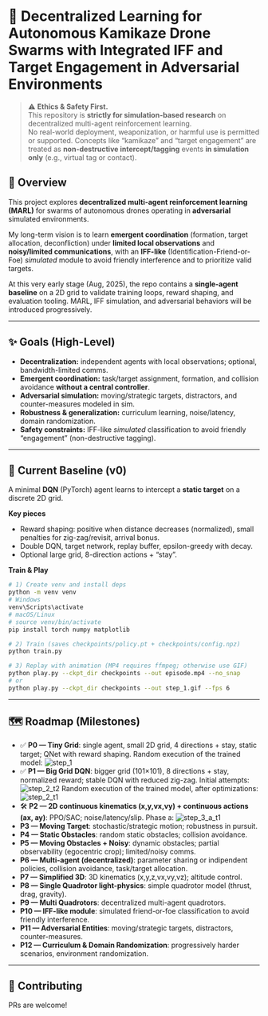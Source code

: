 # 🚀 Decentralized Learning for Autonomous Kamikaze Drone Swarms with Integrated IFF and Target Engagement in Adversarial Environments

> ⚠️ **Ethics & Safety First.**  
> This repository is **strictly for simulation-based research** on decentralized multi-agent reinforcement learning.  
> No real-world deployment, weaponization, or harmful use is permitted or supported. Concepts like “kamikaze” and “target engagement” are treated as **non-destructive intercept/tagging** events **in simulation only** (e.g., virtual tag or contact).

## 📌 Overview
This project explores **decentralized multi-agent reinforcement learning (MARL)** for swarms of autonomous drones operating in **adversarial** simulated environments.  

My long-term vision is to learn **emergent coordination** (formation, target allocation, deconfliction) under **limited local observations** and **noisy/limited communications**, with an **IFF-like** (Identification-Friend-or-Foe) *simulated* module to avoid friendly interference and to prioritize valid targets.

At this very early stage (Aug, 2025), the repo contains a **single-agent baseline** on a 2D grid to validate training loops, reward shaping, and evaluation tooling. MARL, IFF simulation, and adversarial behaviors will be introduced progressively.

---

## ✨ Goals (High-Level)
- **Decentralization:** independent agents with local observations; optional, bandwidth-limited comms.
- **Emergent coordination:** task/target assignment, formation, and collision avoidance **without a central controller**.
- **Adversarial simulation:** moving/strategic targets, distractors, and counter-measures modeled in sim.
- **Robustness & generalization:** curriculum learning, noise/latency, domain randomization.
- **Safety constraints:** IFF-like *simulated* classification to avoid friendly “engagement” (non-destructive tagging).

---

## 🧪 Current Baseline (v0)
A minimal **DQN** (PyTorch) agent learns to intercept a **static target** on a discrete 2D grid.

**Key pieces**
- Reward shaping: positive when distance decreases (normalized), small penalties for zig-zag/revisit, arrival bonus.
- Double DQN, target network, replay buffer, epsilon-greedy with decay.
- Optional large grid, 8-direction actions + “stay”.

**Train & Play**
```bash
# 1) Create venv and install deps
python -m venv venv
# Windows
venv\Scripts\activate
# macOS/Linux
# source venv/bin/activate
pip install torch numpy matplotlib

# 2) Train (saves checkpoints/policy.pt + checkpoints/config.npz)
python train.py

# 3) Replay with animation (MP4 requires ffmpeg; otherwise use GIF)
python play.py --ckpt_dir checkpoints --out episode.mp4 --no_snap
# or
python play.py --ckpt_dir checkpoints --out step_1.gif --fps 6
```

---

## 🗺️ Roadmap (Milestones)
- ✅ **P0 — Tiny Grid**: single agent, small 2D grid, 4 directions + stay, static target; QNet with reward shaping.
Random execution of the trained model:
![step_1](paper/Figures/step_1.gif)
- ✅ **P1 — Big Grid DQN**: bigger grid (101×101), 8 directions + stay, normalized reward; stable DQN with reduced zig-zag.
Initial attempts:
![step_2_t2](paper/Figures/step_2_t1.gif)
Random execution of the trained model, after optimizations:
![step_2_t1](paper/Figures/step_2_t2.gif)
- 🛠️ **P2 — 2D continuous kinematics (x,y,vx,vy) + continuous actions (ax, ay)**: PPO/SAC; noise/latency/slip.
Phase a:
![step_3_a_t1](paper/Figures/step_3_a_t1.gif)
- **P3 — Moving Target**: stochastic/strategic motion; robustness in pursuit.
- **P4 — Static Obstacles**: random static obstacles; collision avoidance.
- **P5 — Moving Obstacles + Noisy**: dynamic obstacles; partial observability (egocentric crop); limited/noisy comms.
- **P6 — Multi-agent (decentralized)**: parameter sharing or indipendent policies, collision avoidance, task/target allocation.
- **P7 — Simplified 3D**: 3D kinematics (x,y,z,vx,vy,vz); altitude control.
- **P8 — Single Quadrotor light-physics**: simple quadrotor model (thrust, drag, gravity).
- **P9 — Multi Quadrotors**: decentralized multi-agent quadrotors.
- **P10 — IFF-like module**: simulated friend-or-foe classification to avoid friendly interference.
- **P11 — Adversarial Entities**: moving/strategic targets, distractors, counter-measures.
- **P12 — Curriculum & Domain Randomization**: progressively harder scenarios, environment randomization.

---

## 🤝 Contributing

PRs are welcome!